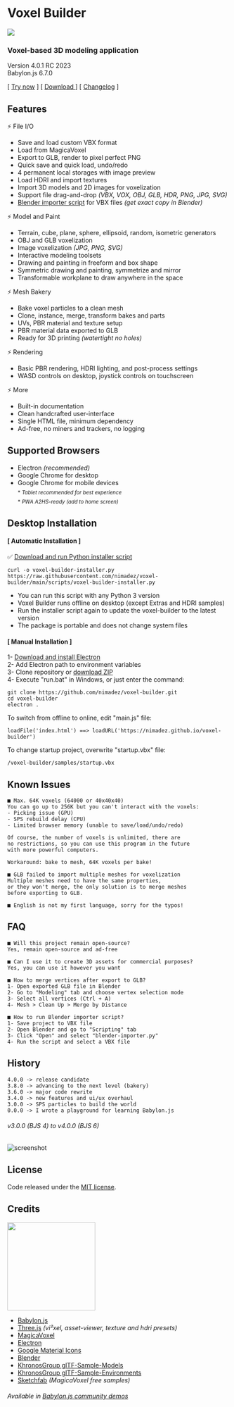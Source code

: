 # Voxel Builder

<a href="https://nimadez.github.io/voxel-builder"><img src="https://repository-images.githubusercontent.com/565157149/f07c4c16-26b5-4d3b-aa6c-5061389d7aaf"></img></a>

### **Voxel-based 3D modeling application**

Version 4.0.1 RC 2023<br>
Babylon.js 6.7.0

[ [Try now](https://nimadez.github.io/voxel-builder) ] [ [ Download ](https://github.com/nimadez/voxel-builder#desktop-installation) ] [ [Changelog](https://github.com/nimadez/voxel-builder/blob/main/CHANGELOG) ]

## Features

⚡ File I/O
- Save and load custom VBX format
- Load from MagicaVoxel
- Export to GLB, render to pixel perfect PNG
- Quick save and quick load, undo/redo
- 4 permanent local storages with image preview
- Load HDRI and import textures
- Import 3D models and 2D images for voxelization
- Support file drag-and-drop *(VBX, VOX, OBJ, GLB, HDR, PNG, JPG, SVG)*
- [Blender importer script](https://github.com/nimadez/voxel-builder/blob/main/scripts/blender-importer.py) for VBX files *(get exact copy in Blender)*

⚡ Model and Paint
- Terrain, cube, plane, sphere, ellipsoid, random, isometric generators
- OBJ and GLB voxelization
- Image voxelization *(JPG, PNG, SVG)*
- Interactive modeling toolsets
- Drawing and painting in freeform and box shape
- Symmetric drawing and painting, symmetrize and mirror
- Transformable workplane to draw anywhere in the space

⚡ Mesh Bakery
- Bake voxel particles to a clean mesh
- Clone, instance, merge, transform bakes and parts
- UVs, PBR material and texture setup
- PBR material data exported to GLB
- Ready for 3D printing *(watertight no holes)*

⚡ Rendering
- Basic PBR rendering, HDRI lighting, and post-process settings
- WASD controls on desktop, joystick controls on touchscreen

⚡ More
- Built-in documentation
- Clean handcrafted user-interface
- Single HTML file, minimum dependency
- Ad-free, no miners and trackers, no logging

## Supported Browsers
- Electron *(recommended)*
- Google Chrome for desktop
- Google Chrome for mobile devices
<br><sub>* *Tablet recommended for best experience*</sub>
<br><sub>* *PWA A2HS-ready (add to home screen)*</sub>

## Desktop Installation

#### [ Automatic Installation ]
✅ [Download and run Python installer script](https://github.com/nimadez/voxel-builder/blob/main/scripts/voxel-builder-installer.py)
```
curl -o voxel-builder-installer.py https://raw.githubusercontent.com/nimadez/voxel-builder/main/scripts/voxel-builder-installer.py
```
- You can run this script with any Python 3 version
- Voxel Builder runs offline on desktop (except Extras and HDRI samples)
- Run the installer script again to update the voxel-builder to the latest version
- The package is portable and does not change system files

#### [ Manual Installation ]
1- [Download and install Electron](https://github.com/electron/electron/releases)<br>
2- Add Electron path to environment variables<br>
3- Clone repository or [download ZIP](https://github.com/nimadez/voxel-builder/archive/refs/heads/main.zip)<br>
4- Execute "run.bat" in Windows, or just enter the command:
```
git clone https://github.com/nimadez/voxel-builder.git
cd voxel-builder
electron .
```
To switch from offline to online, edit "main.js" file:
```
loadFile('index.html') ==> loadURL('https://nimadez.github.io/voxel-builder')
```
To change startup project, overwrite "startup.vbx" file:
```
/voxel-builder/samples/startup.vbx
```

## Known Issues
```
■ Max. 64K voxels (64000 or 40x40x40)
You can go up to 256K but you can't interact with the voxels:
- Picking issue (GPU)
- SPS rebuild delay (CPU)
- Limited browser memory (unable to save/load/undo/redo)

Of course, the number of voxels is unlimited, there are
no restrictions, so you can use this program in the future
with more powerful computers.

Workaround: bake to mesh, 64K voxels per bake!

■ GLB failed to import multiple meshes for voxelization
Multiple meshes need to have the same properties,
or they won't merge, the only solution is to merge meshes
before exporting to GLB.

■ English is not my first language, sorry for the typos!
```

## FAQ
```
■ Will this project remain open-source?
Yes, remain open-source and ad-free

■ Can I use it to create 3D assets for commercial purposes?
Yes, you can use it however you want

■ How to merge vertices after export to GLB?
1- Open exported GLB file in Blender
2- Go to "Modeling" tab and choose vertex selection mode
3- Select all vertices (Ctrl + A)
4- Mesh > Clean Up > Merge by Distance

■ How to run Blender importer script?
1- Save project to VBX file
2- Open Blender and go to "Scripting" tab
3- Click "Open" and select "blender-importer.py"
4- Run the script and select a VBX file
```

## History
```
4.0.0 -> release candidate
3.8.0 -> advancing to the next level (bakery)
3.6.0 -> major code rewrite
3.4.0 -> new features and ui/ux overhaul
3.0.0 -> SPS particles to build the world
0.0.0 -> I wrote a playground for learning Babylon.js
```

###### v3.0.0 *(BJS 4)* to v4.0.0 *(BJS 6)*<br>
![screenshot](media/devshots.jpg?raw=true "Screenshot")

## License
Code released under the [MIT license](https://github.com/nimadez/voxel-builder/blob/main/LICENSE).

## Credits
<a href="https://www.babylonjs.com/"><img width="200" src="https://raw.githubusercontent.com/BabylonJS/Brand-Toolkit/master/babylonjs_identity/fullColor/babylonjs_identity_color.svg"></img></a>

- [Babylon.js](https://www.babylonjs.com/)
- [Three.js](https://threejs.org/) *(vi²xel, asset-viewer, texture and hdri presets)*
- [MagicaVoxel](https://ephtracy.github.io/)
- [Electron](https://www.electronjs.org/)
- [Google Material Icons](https://github.com/google/material-design-icons)
- [Blender](https://blender.org/)
- [KhronosGroup glTF-Sample-Models](https://github.com/KhronosGroup/glTF-Sample-Models)
- [KhronosGroup glTF-Sample-Environments](https://github.com/KhronosGroup/glTF-Sample-Environments)
- [Sketchfab](https://sketchfab.com/) *(MagicaVoxel free samples)*

###### Available in [Babylon.js community demos](https://www.babylonjs.com/community/)
